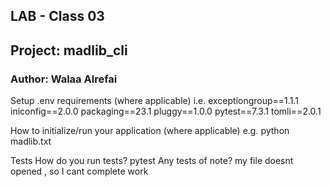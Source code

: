 ## LAB - Class 03
## Project: madlib_cli
### Author: Walaa Alrefai

Setup
.env requirements (where applicable)
i.e.
       exceptiongroup==1.1.1
       iniconfig==2.0.0
       packaging==23.1
       pluggy==1.0.0
       pytest==7.3.1
       tomli==2.0.1




How to initialize/run your application (where applicable)
e.g. python madlib.txt

Tests
How do you run tests?
pytest
Any tests of note?
my file doesnt opened , so I cant complete work
